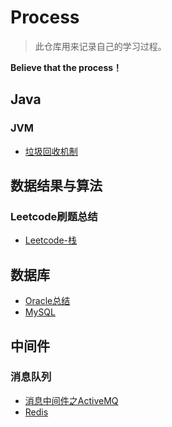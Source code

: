 # Process

> 此仓库用来记录自己的学习过程。
>

**Believe that the process！**

## Java

### JVM

* [垃圾回收机制](https://github.com/fanshanchao/Process/blob/master/java/JVM/%E5%9E%83%E5%9C%BE%E5%9B%9E%E6%94%B6%E6%9C%BA%E5%88%B6.md)

## 数据结果与算法

### Leetcode刷题总结

* [Leetcode-栈](https://github.com/fanshanchao/Process/blob/master/Algorithms/Stack.md)

## 数据库

* [Oracle总结](https://github.com/fanshanchao/Process/blob/master/DataBase/Oracle.md)
* [MySQL](https://github.com/fanshanchao/Process/blob/master/DataBase/MySQL.md)

## 中间件

### 消息队列

* [消息中间件之ActiveMQ](https://github.com/fanshanchao/Process/blob/master/java/MQ/ActiveMQ.md)
* [Redis](https://github.com/fanshanchao/Process/blob/master/DataBase/Redis.md)


